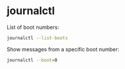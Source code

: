 # journalctl


List of boot numbers:
```bash
journalctl --list-boots
```

Show messages from a specific boot number:
```bash
journalctl --boot=0
```

